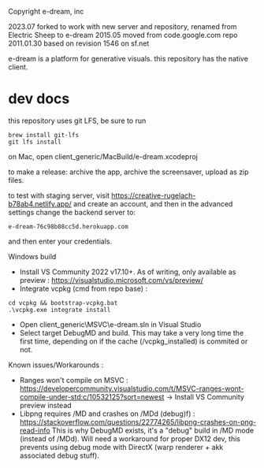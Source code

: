 Copyright e-dream, inc

2023.07     forked to work with new server and repository, renamed from Electric Sheep to e-dream
2015.05     moved from code.google.com repo
2011.01.30  based on revision 1546 on sf.net

e-dream is a platform for generative visuals.
this repository has the native client.

dev docs
========

this repository uses git LFS, be sure to run

    brew install git-lfs
    git lfs install

on Mac, open client_generic/MacBuild/e-dream.xcodeproj

to make a release: archive the app, archive the screensaver, upload as zip files.

to test with staging server, visit
https://creative-rugelach-b78ab4.netlify.app/ and create an account,
and then in the advanced settings change the backend server to:

    e-dream-76c98b08cc5d.herokuapp.com

and then enter your credentials.

Windows build

- Install VS Community 2022 v17.10+. As of writing, only available as preview : https://visualstudio.microsoft.com/vs/preview/
- Integrate vcpkg (cmd from repo base) :

```
cd vcpkg && bootstrap-vcpkg.bat
.\vcpkg.exe integrate install
``` 

- Open client_generic\MSVC\e-dream.sln in Visual Studio
- Select target DebugMD and build. This may take a very long time the first time, depending on if the cache (/vcpkg_installed) is commited or not. 

Known issues/Workarounds : 
- Ranges won't compile on MSVC : https://developercommunity.visualstudio.com/t/MSVC-ranges-wont-compile-under-std:c/10532125?sort=newest
-> Install VS Community preview instead
- Libpng requires /MD and crashes on /MDd (debug)f) : https://stackoverflow.com/questions/22774265/libpng-crashes-on-png-read-info
This is why DebugMD exists, it's a "debug" build in /MD mode (instead of /MDd). Will need a workaround for proper DX12 dev, this prevents using debug mode with DirectX (warp renderer + akk associated debug stuff).
